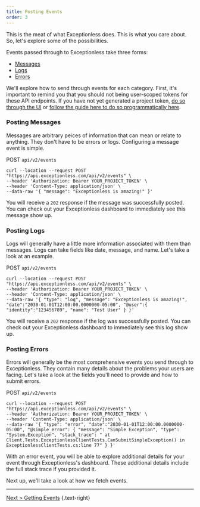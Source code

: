 ```yaml
---
title: Posting Events
order: 3
---
```


This is the meat of what Exceptionless does. This is what you care about. So, let's explore some of the possibilities. 

Events passed through to Exceptionless take three forms: 

* [Messages](#posting-messages)  
* [Logs](#posting-logs)  
* [Errors](#posting-events)  

We'll explore how to send through events for each category. First, it's important to remind you that you should not being user-scoped tokens for these API endpoints. If you have not yet generated a project token, [do so through the UI](../project-settings.md) or [follow the guide here to do so programmatically here](./project-tokens.md).

### Posting Messages

Messages are arbitrary peices of information that can mean or relate to anything. They don't have to be errors or logs. Configuring a message event is simple. 

POST `api/v2/events`  

```
curl --location --request POST "https://api.exceptionless.com/api/v2/events" \
--header 'Authorization: Bearer YOUR_PROJECT_TOKEN' \
--header 'Content-Type: application/json' \
--data-raw '{ "message": "Exceptionless is amazing!" }'
```

You will receive a `202` response if the message was successfully posted. You can check out your Exceptionless dashboard to immediately see this message show up. 


### Posting Logs  

Logs will generally have a little more information associated with them than messages. Logs can take fields like date, message, and name. Let's take a look at an example. 

POST `api/v2/events` 

```
curl --location --request POST "https://api.exceptionless.com/api/v2/events" \
--header 'Authorization: Bearer YOUR_PROJECT_TOKEN' \
--header 'Content-Type: application/json' \
--data-raw '{ "type": "log", "message": "Exceptionless is amazing!", "date":"2030-01-01T12:00:00.0000000-05:00", "@user":{ "identity":"123456789", "name": "Test User" } }'
```

You will receive a `202` response if the log was successfully posted. You can check out your Exceptionless dashboard to immediately see this log show up. 

### Posting Errors  

Errors will generally be the most comprehensive events you send through to Exceptionless. They contain many details about the problems your users are facing. Let's take a look at the fields you'll need to provide and how to submit errors. 

POST `api/v2/events` 

```
curl --location --request POST "https://api.exceptionless.com/api/v2/events" \
--header 'Authorization: Bearer YOUR_PROJECT_TOKEN' \
--header 'Content-Type: application/json' \
--data-raw '{ "type": "error", "date":"2030-01-01T12:00:00.0000000-05:00", "@simple_error": { "message": "Simple Exception", "type": "System.Exception", "stack_trace": " at Client.Tests.ExceptionlessClientTests.CanSubmitSimpleException() in ExceptionlessClientTests.cs:line 77" } }'
```

With an error event, you will be able to explore additional details for your event through Exceptionless's dashboard. These additional details include the full stack trace if you provided it. 

Next up, we'll take a look at how we fetch events. 

---

[Next > Getting Events](getting-events.md) {.text-right}